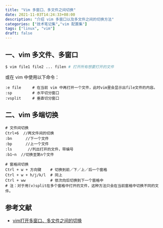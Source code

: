 ```yaml
---
title: "Vim 多窗口、多文件之间切换"
date: 2021-11-03T14:24:33+08:00
description: "介绍 vim 多窗口以及多文件之间的切换方法"
categories: ["技术笔记集","vim 配置集"]
tags: ["linux", "vim"]
draft: false
---
```


## 一、vim 多文件、多窗口

```bash
$ vim file1 file2 ... filen # 打开所有想要打开的文件
```
或在 vim 中使用以下命令：
```vim
:e file     # 在当前 vim 中再打开一个文件，此时vim里会显示出file文件的内容。
:sp         # 水平切分窗口
:vsplit     # 垂直切分窗口
```

## 二、vim 多端切换

```vim
# 文件间切换
Ctrl+6  //两文件间的切换
:bn      //下一个文件
:bp      //上一个文件
:ls       //列出打开的文件，带编号
:b1~n  //切换至第n个文件

# 窗格间切换
Ctrl + w + 方向键    # 切换到前／下／上／后一个窗格
Ctrl + w + h/j/k/l  # 同上
Ctrl + ww           # 依次向后切换到下一个窗格中
# 注：对于用(v)split在多个窗格中打开的文件，这种方法只会在当前窗格中切换不同的文件。

```

## 参考文献

- [vim打开多窗口、多文件之间的切换](https://blog.csdn.net/qq_22716879/article/details/50810449)